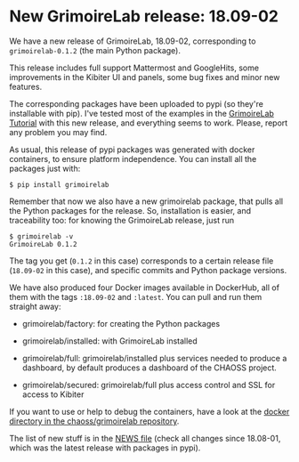 # New GrimoireLab release: 18.09-02

We have a new release of GrimoireLab, 18.09-02, corresponding to
`grimoirelab-0.1.2` (the main Python package). 

This release includes full support Mattermost and GoogleHits, some
improvements in the Kibiter UI and panels, some bug fixes and minor new
features.

The corresponding packages have been uploaded to pypi (so they're
installable with pip). I've tested most of the examples in the
[GrimoireLab Tutorial](https://chaoss.github.io/grimoirelab-tutorial)
with this new release, and everything seems to
work. Please, report any problem you may find.

As usual, this release of pypi packages was generated with docker
containers, to ensure platform independence. You can install all the
packages just with:

```
$ pip install grimoirelab
```

Remember that now we also have a new grimoirelab package, that pulls
all the Python packages for the release. So, installation is easier,
and traceability too: for knowing the GrimoireLab release, just run

```
$ grimoirelab -v
GrimoireLab 0.1.2
```

The tag you get (`0.1.2` in this case) corresponds to a certain release
file (`18.09-02` in this case), and specific commits and Python package
versions.

We have also produced four Docker images available in DockerHub, all of
them with the tags `:18.09-02` and `:latest`. You can pull and run them
straight away:

* grimoirelab/factory: for creating the Python packages

* grimoirelab/installed: with GrimoireLab installed

* grimoirelab/full: grimoirelab/installed plus services needed to
produce a dashboard, by default produces a dashboard of the CHAOSS
project.

* grimoirelab/secured: grimoirelab/full plus access control and SSL for
access to Kibiter

If you want to use or help to debug the containers, have a look at
the [docker directory in the chaoss/grimoirelab repository](https://github.com/chaoss/grimoirelab/tree/master/docker).

The list of new stuff is in the [NEWS file](https://github.com/chaoss/grimoirelab/blob/master/releases/NEWS)
(check all changes since
18.08-01, which was the latest release with packages in pypi).

